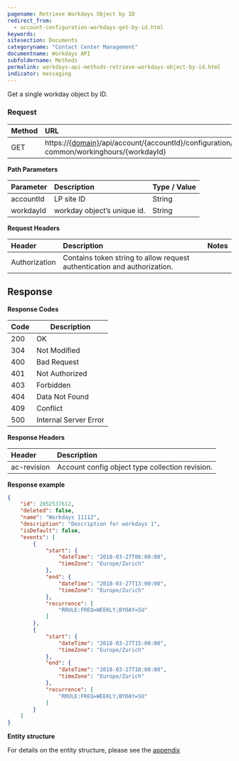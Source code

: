 ```yaml
---
pagename: Retrieve Workdays Object by ID
redirect_from:
  - account-configuration-workdays-get-by-id.html
keywords:
sitesection: Documents
categoryname: "Contact Center Management"
documentname: Workdays API
subfoldername: Methods
permalink: workdays-api-methods-retrieve-workdays-object-by-id.html
indicator: messaging
---
```


Get a single workday object by ID.

### Request

| Method | URL |
| :-------- | :------ |
| GET  | https://[{domain}](/agent-domain-domain-api.html)/api/account/{accountId}/configuration/ac-common/workinghours/{workdayId} |

**Path Parameters**

 |Parameter  |Description |  Type / Value |
 |:----------- | :------------ | :--------------- |
 |accountId | LP site ID | String  |
 |workdayId|workday object’s unique id.| String|


**Request Headers**

|Header | Description| Notes |
|:------- | :-------------- | :--- |
|Authorization | Contains token string to allow request authentication and authorization.|

## Response

**Response Codes**

| Code | Description           |
|------|-----------------------|
| 200  | OK                    |
| 304  | Not Modified          |
| 400  | Bad Request           |
| 401  | Not Authorized        |
| 403  | Forbidden             |
| 404  | Data Not Found        |
| 409  | Conflict              |
| 500  | Internal Server Error |

**Response Headers**

|Header|  Description|
|:-------|   :-----  |
|ac-revision|  Account config object type collection revision.|  

**Response example**

```json
{
    "id": 2852537612,
    "deleted": false,
    "name": "Workdays 11112",
    "description": "Description for workdays 1",
    "isDefault": false,
    "events": [
        {
            "start": {
                "dateTime": "2018-03-27T06:00:00",
                "timeZone": "Europe/Zurich"
            },
            "end": {
                "dateTime": "2018-03-27T13:00:00",
                "timeZone": "Europe/Zurich"
            },
            "recurrence": [
                "RRULE:FREQ=WEEKLY;BYDAY=SU"
            ]
        },
        {
            "start": {
                "dateTime": "2018-03-27T15:00:00",
                "timeZone": "Europe/Zurich"
            },
            "end": {
                "dateTime": "2018-03-27T18:00:00",
                "timeZone": "Europe/Zurich"
            },
            "recurrence": [
                "RRULE:FREQ=WEEKLY;BYDAY=SU"
            ]
        }
    ]
}
```

**Entity structure**

For details on the entity structure, please see the [appendix](https://lpgithub.dev.lprnd.net/product-marketing/developers-community/blob/workdays-documentation/pages/documents/account-configuration/workdays/appendix.md)
